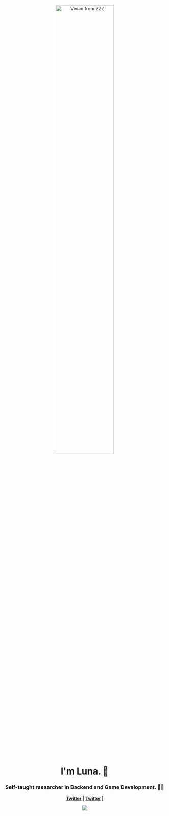 <p align="center">
    <img src="https://raw.githubusercontent.com/Lunaena/Lunaena/master/banner_z.png" alt="Vivian from ZZZ" width="60%">
</p>

<h1 align="center">I'm Luna. 🦇</h1>
<h3 align="center">Self-taught researcher in Backend and Game Development. 🏳️‍⚧️</h3>

<p align="center">
    <strong><a href="https://x.com/NanaNanchin">Twitter</a> |</strong>
    <strong><a href="https://x.com/NanaNanchin">Twitter</a> |</strong>
</p>

<p align="center"> 
    <a href="https://github.com/Lunaena"><img src="https://github-readme-stats.vercel.app/api?username=Lunaena&hide_border=true&show_icons=true&theme=dark">
</p>

<!-- Thanks yuna0x0 | https://github.com/yuna0x0/yuna0x0 -->
<!--
**Lunaena/Lunaena** is a ✨ _special_ ✨ repository because its `README.md` (this file) appears on your GitHub profile.

Here are some ideas to get you started:

- 🔭 I’m currently working on ...
- 🌱 I’m currently learning ...
- 👯 I’m looking to collaborate on ...
- 🤔 I’m looking for help with ...
- 💬 Ask me about ...
- 📫 How to reach me: ...
- 😄 Pronouns: ...
- ⚡ Fun fact: ...
-->
